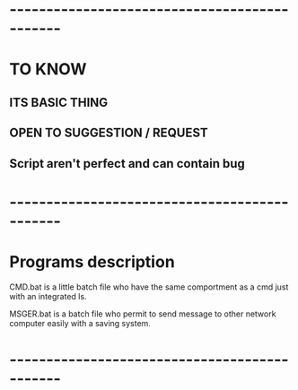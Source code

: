 # ---------------------------------------------

# TO KNOW
## ITS BASIC THING
## OPEN TO SUGGESTION / REQUEST
## Script aren't perfect and can contain bug

# ---------------------------------------------

# Programs description
CMD.bat is a little batch file who have the same comportment as a cmd just with an integrated ls.

MSGER.bat is a batch file who permit to send message to other network computer easily with a saving system.

# ---------------------------------------------
